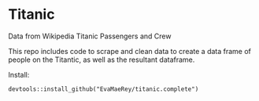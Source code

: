 # Titanic
Data from Wikipedia Titanic Passengers and Crew

This repo includes code to scrape and clean data to create a data frame of people on the Titantic, as well as the resultant dataframe.

Install:
```
devtools::install_github("EvaMaeRey/titanic.complete")
```
